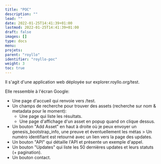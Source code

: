 ```yaml
---
title: "POC"
description: ""
lead: ""
date: 2022-01-25T14:41:39+01:00
lastmod: 2022-01-25T14:41:39+01:00
draft: false
images: []
type: docs
menu:
projets:
parent: "royllo"
identifier: "royllo-poc"
weight: 3
toc: true
---
```


Il s'agit d'une application web déployée sur explorer.royllo.org/test.

Elle ressemble à l'écran Google:

- Une page d'accueil qui renvoie vers /test.
- Un champs de recherche pour trouver des assets (recherche sur nom & metadata pour le moment):
    - Une page qui liste les résultats.
    - Une page d'affichage d'un asset en popup quand on clique dessus.
- Un bouton "Add Asset" en haut à droite où je peux envoyer un genesis_bootstrap_info, une preuve et éventuellement les
  métas > Un numéro identifiant est retourné avec un lien vers la page des updates.
- Un bouton "API" qui détaille l'API et présente un exemple d'appel.
- Un bouton "Updates" qui liste les 50 dernières updates et leurs statuts (+ pagination).
- Un bouton contact.